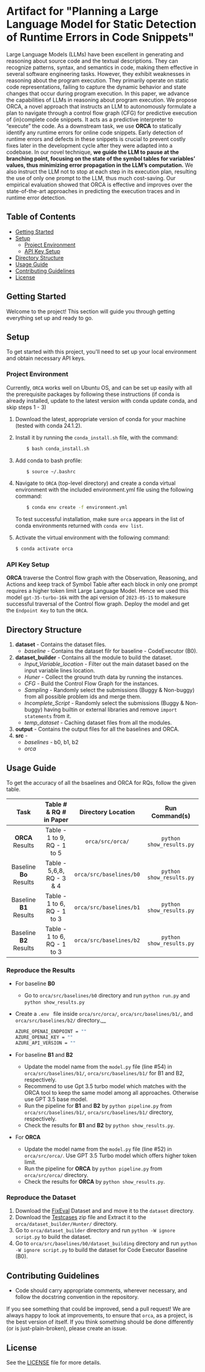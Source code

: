 # Artifact for "Planning a Large Language Model for Static Detection of Runtime Errors in Code Snippets"

Large Language Models (LLMs) have been excellent in generating and reasoning about source code and the textual descriptions. They can recognize patterns, syntax, and semantics in code, making them effective in several software engineering tasks. However, they exhibit weaknesses in reasoning about the program execution. They primarily operate on static code representations, failing to capture the dynamic behavior and state changes that occur during program execution. In this paper, we advance the capabilities of LLMs in reasoning about program execution. We propose ORCA, a novel approach that instructs an LLM to autonomously formulate a plan to navigate through a control flow graph (CFG) for predictive execution of (in)complete code snippets. It acts as a predictive interpreter to “execute” the code. As a downstream task, we use __ORCA__ to statically identify any runtime errors for online code snippets. Early detection of runtime errors and defects in these snippets is crucial to prevent costly fixes later in the development cycle after they were adapted into a codebase. In our novel technique, __we guide the LLM to pause at the branching point, focusing on the state of the symbol tables for variables’ values, thus minimizing error propagation in the LLM’s computation.__ We also instruct the LLM not to stop at each step in its execution plan, resulting the use of only one prompt to the LLM, thus much cost-saving. Our empirical evaluation showed that ORCA is effective and improves over the state-of-the-art approaches in predicting the execution traces and in runtime error detection.

## Table of Contents
- [Getting Started](#getting-started)
- [Setup](#setup)
  - [Project Environment](#project-environment)
  - [API Key Setup](#api-key-setup)
- [Directory Structure](#directory-structure)
- [Usage Guide](#usage-guide)
- [Contributing Guidelines](#contributing-guidelines)
- [License](#license)
    
## Getting Started
Welcome to the project! This section will guide you through getting everything set up and ready to go.

## Setup
To get started with this project, you'll need to set up your local environment and obtain necessary API keys.

### Project Environment
Currently, `ORCA` works well on Ubuntu OS, and can be set up easily with all the prerequisite packages by following these instructions (if conda is already installed, update to the latest version with conda update conda, and skip steps 1 - 3)
1. Download the latest, appropriate version of conda for your machine (tested with conda 24.1.2).
1. Install it by running the `conda_install.sh` file, with the command:
    ```bash 
        $ bash conda_install.sh
1. Add conda to bash profile:
    ```bash
        $ source ~/.bashrc
1. Navigate to `ORCA` (top-level directory) and create a conda virtual environment with the included environment.yml file using the following command:
    ```bash
        $ conda env create -f environment.yml
    ```
   To test successful installation, make sure `orca` appears in the list of conda environments returned with `conda env list`.

1. Activate the virtual environment with the following command:
    ```bash
    $ conda activate orca
    ```
### API Key Setup
__ORCA__ traverse the Control flow graph with the Observation, Reasoning, and Actions and keep track of Symbol Table after each block in only one prompt requires a higher token limit Large Language Model. Hence we used this model `gpt-35-turbo-16k` with the api version of `2023-05-15` to makesure successful traversal of the Control flow graph. Deploy the model and get the `Endpoint Key` to tun the `ORCA`.

## Directory Structure
1. __dataset__ - Contains the dataset files.
    - *baseline* - Contains the dataset filr for baseline - CodeExecutor (B0).
1. __dataset_builder__ - Contains all the module to build the dataset.
    - *Input_Variable_location* - Filter out the main dataset based on the input variable lines location.
    - *Huner* - Collect the ground truth data by running the instances.
    - *CFG* - Build the Control Flow Graph for the instances.
    - *Sampling* - Randomly select the submissions (Buggy & Non-buggy) from all possible problem ids and merge them.
    - *Incomplete_Script* - Randomly select the submissions (Buggy & Non-buggy) having builtin or external libraries and remove `import statements` from it.
    - *temp_dataset* - Caching dataset files from all the modules.
1. __output__ - Contains the output files for all the baselines and ORCA.
1. __src__ -
    - *baselines* - b0, b1, b2
    - *orca*
    
## Usage Guide

To get the accuracy of all the bsaelines and ORCA for RQs, follow the given table.

|           Task          |   Table # & RQ # in Paper   |    Directory Location   |      Run Command(s)      |
|:-----------------------:|:---------------------------:|:-----------------------:|:------------------------:|
|     __ORCA__ Results    | Table - 1 to 9, RQ - 1 to 5  |     `orca/src/orca/`    | `python show_results.py` |
| Baseline __Bo__ Results | Table - 5,6,8, RQ - 3 & 4  | `orca/src/baselines/b0` | `python show_results.py` |
| Baseline __B1__ Results | Table - 1 to 6, RQ - 1 to 3 | `orca/src/baselines/b1` | `python show_results.py` |
| Baseline __B2__ Results | Table - 1 to 6, RQ - 1 to 3 | `orca/src/baselines/b2` | `python show_results.py` |


### Reproduce the Results

- For baseline __B0__
  -  Go to `orca/src/baselines/b0` directory and run `python run.py` and `python show_results.py`

- Create a ```.env ``` file inside ```orca/src/orca/```, ```orca/src/baselines/b1/```, and ```orca/src/baselines/b2/``` directory.__
   ```bash
   AZURE_OPENAI_ENDPOINT = ""
   AZURE_OPENAI_KEY = ""
   AZURE_API_VERSION = ""
   ```
- For baseline __B1__ and __B2__
  -   Update the model name from the `model.py` file (line #54) in `orca/src/baselines/b1/`, `orca/src/baselines/b1/` for B1 and B2, respectively.
  -   Recommend to use Gpt 3.5 turbo model which matches with the ORCA tool to keep the same model among all approaches. Otherwise use GPT 3.5 base model.
  -   Run the pipeline for __B1__ and __B2__ by `python pipeline.py` from `orca/src/baselines/b1/`, `orca/src/baselines/b1/` directory, respectively.
  -   Check the results for __B1__ and __B2__ by `python show_results.py`.

- For __ORCA__
  -  Update the model name from the `model.py` file (line #52) in `orca/src/orca/`. Use GPT 3.5 Turbo model which offers higher token limit.
  -  Run the pipeline for __ORCA__ by `python pipeline.py` from `orca/src/orca/` directory.
  -  Check the results for __ORCA__ by `python show_results.py`.

### Reproduce the Dataset
1. Download the [FixEval](https://drive.google.com/file/d/1LqQVAXltAQdodzhoylgYvL0vt3r_u_Bu/view?usp=sharing) Dataset and and move it to the ```dataset``` directory.
2. Download the [Testcases](https://drive.google.com/file/d/1ZwyMC_p7JxKyIBtlS_frBpPau8PzXWi7/view?usp=sharing) zip file and Extract it to the `orca/dataset_builder/Hunter/` directory.
3. Go to ```orca/dataset_builder``` directory and run ```python -W ignore script.py``` to build the dataset.
4. Go to ```orca/src/baselines/b0/dataset_building``` directory and run ```python -W ignore script.py``` to build the dataset for Code Executor Baseline (B0).

## Contributing Guidelines
- Code should carry appropriate comments, wherever necessary, and follow the docstring convention in the repository.

If you see something that could be improved, send a pull request! We are always happy to look at improvements, to ensure that `orca`, as a project, is the best version of itself.
If you think something should be done differently (or is just-plain-broken), please create an issue.

## License
See the [LICENSE](LICENSE) file for more details.
